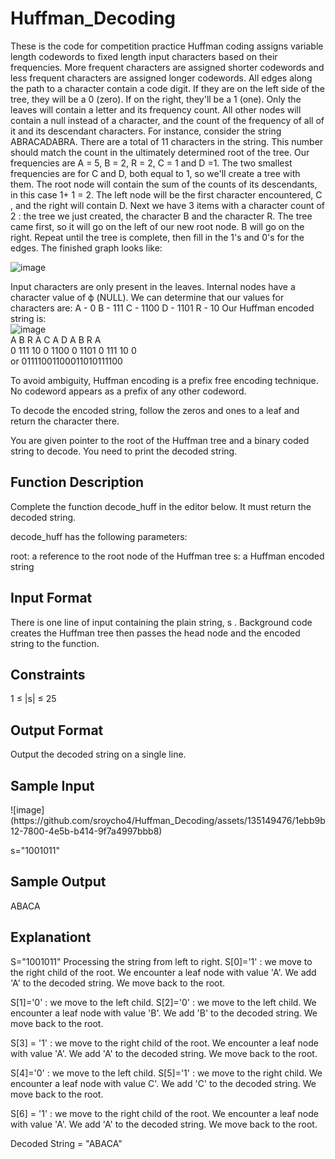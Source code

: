 # Huffman_Decoding
These is the code for competition practice
Huffman coding assigns variable length codewords to fixed length input characters based on their frequencies. More frequent characters are assigned shorter codewords and less frequent characters are assigned longer codewords. All edges along the path to a character contain a code digit. If they are on the left side of the tree, they will be a 0 (zero). If on the right, they'll be a 1 (one). Only the leaves will contain a letter and its frequency count. All other nodes will contain a null instead of a character, and the count of the frequency of all of it and its descendant characters.
For instance, consider the string ABRACADABRA. There are a total of 11 characters in the string. This number should match the count in the ultimately determined root of the tree. Our frequencies are A = 5, B = 2, R = 2, C = 1  and D =1. The two smallest frequencies are for C and D, both equal to 1, so we'll create a tree with them. The root node will contain the sum of the counts of its descendants, in this case 1+ 1 = 2. The left node will be the first character encountered, C , and the right will contain D. Next we have 3 items with a character count of 2 : the tree we just created, the character B and the character R. The tree came first, so it will go on the left of our new root node. B will go on the right. Repeat until the tree is complete, then fill in the 1's and 0's for the edges. The finished graph looks like:

![image](https://github.com/sroycho4/Huffman_Decoding/assets/135149476/31784389-c743-46e9-a6bc-e9b569435cd3)


Input characters are only present in the leaves. Internal nodes have a character value of ϕ (NULL). We can determine that our values for characters are:
A - 0
B - 111
C - 1100
D - 1101
R - 10
Our Huffman encoded string is:
<br>
![image](https://github.com/sroycho4/Huffman_Decoding/assets/135149476/19376c98-8e2f-47c9-98d2-cba627c04bbb)
<br>
A B    R  A C     A D     A B    R  A
<br>
0 111 10 0 1100 0 1101 0 111 10 0
<br>
or
01111001100011010111100

To avoid ambiguity, Huffman encoding is a prefix free encoding technique. No codeword appears as a prefix of any other codeword.

To decode the encoded string, follow the zeros and ones to a leaf and return the character there.

You are given pointer to the root of the Huffman tree and a binary coded string to decode. You need to print the decoded string.

<h2>Function Description</h2>

Complete the function decode_huff in the editor below. It must return the decoded string.

decode_huff has the following parameters:

root: a reference to the root node of the Huffman tree
s: a Huffman encoded string

<h2>Input Format</h2>

There is one line of input containing the plain string, s . Background code creates the Huffman tree then passes the head node and the encoded string to the function.

<h2>Constraints</h2>
1 ≤ |s| ≤ 25

<h2>Output Format</h2>

Output the decoded string on a single line.

<h2>Sample Input</h2>
![image](https://github.com/sroycho4/Huffman_Decoding/assets/135149476/1ebb9b12-7800-4e5b-b414-9f7a4997bbb8)

s="1001011"

<h2>Sample Output</h2>
ABACA

<h2>Explanationt</h2>
S="1001011"
Processing the string from left to right.
S[0]='1' : we move to the right child of the root. We encounter a leaf node with value 'A'. We add 'A' to the decoded string.
We move back to the root.

S[1]='0' : we move to the left child. 
S[2]='0' : we move to the left child. We encounter a leaf node with value 'B'. We add 'B' to the decoded string.
We move back to the root.

S[3] = '1' : we move to the right child of the root. We encounter a leaf node with value 'A'. We add 'A' to the decoded string.
We move back to the root.

S[4]='0' : we move to the left child. 
S[5]='1' : we move to the right child. We encounter a leaf node with value C'. We add 'C' to the decoded string.
We move back to the root.

 S[6] = '1' : we move to the right child of the root. We encounter a leaf node with value 'A'. We add 'A' to the decoded string.
We move back to the root.

Decoded String = "ABACA"
